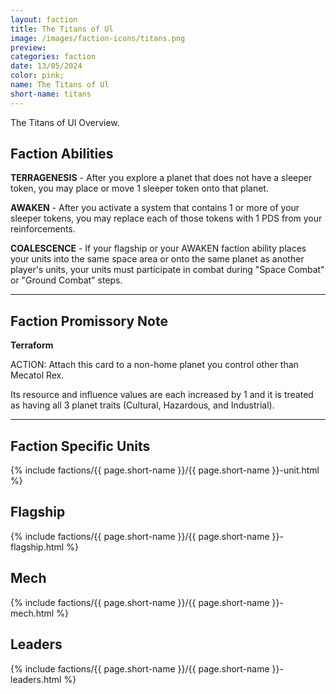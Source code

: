 ```yaml
---
layout: faction
title: The Titans of Ul
image: /images/faction-icons/titans.png
preview: 
categories: faction
date: 13/05/2024
color: pink;
name: The Titans of Ul
short-name: titans
---
```

The Titans of Ul Overview.
## Faction Abilities
**TERRAGENESIS** - After you explore a planet that does not have a sleeper token, you may place or move 1 sleeper token onto that planet.

**AWAKEN** - After you activate a system that contains 1 or more of your sleeper tokens, you may replace each of those tokens with 1 PDS from your reinforcements.

**COALESCENCE** - If your flagship or your AWAKEN faction ability places your units into the same space area or onto the same planet as another player's units, your units must participate in combat during "Space Combat" or "Ground Combat" steps.

___

## Faction Promissory Note
**Terraform** 

ACTION: Attach this card to a non-home planet you control other than Mecatol Rex.

Its resource and influence values are each increased by 1 and it is treated as having all 3 planet traits (Cultural, Hazardous, and Industrial).

___

## Faction Specific Units

{% include factions/{{ page.short-name }}/{{ page.short-name }}-unit.html %}

## Flagship

 {% include factions/{{ page.short-name }}/{{ page.short-name }}-flagship.html %}

## Mech

 {% include factions/{{ page.short-name }}/{{ page.short-name }}-mech.html %}

## Leaders

 {% include factions/{{ page.short-name }}/{{ page.short-name }}-leaders.html %}